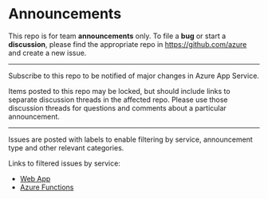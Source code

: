 Announcements
=============

This repo is for team **announcements** only. To file a **bug** or start a **discussion**, please find the appropriate repo in https://github.com/azure and create a new issue.

---

Subscribe to this repo to be notified of major changes in Azure App Service.

Items posted to this repo may be locked, but should include links to separate discussion threads in the affected repo. Please use those discussion threads for questions and comments about a particular announcement.

---

Issues are posted with labels to enable filtering by service, announcement type and other relevant categories.

Links to filtered issues by service:

* [Web App](https://github.com/Azure/app-service-announcements/labels/web-apps)
* [Azure Functions](https://github.com/Azure/app-service-announcements/labels/azure-functions)

